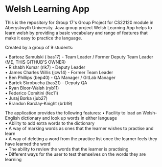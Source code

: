 # Welsh Learning App
This is the repository for Group 17's Group Project for CS22120 module in Aberystwyth University.
Java group project Welsh Learning App helps to learn welsh by providing a basic vocabulary and range of features that make it easy to practice the language.

Created by a group of 9 students:

• Bartosz Samulski ( bas17) - Team Leader / Former Deputy Team Leader (ME, THIS GITHUB'S OWNER) <br />
• Rishabh Kumar (rik7) - Deputy Leader <br /> 
• James Charles Willis (jcw14) - Former Team Leader <br />
• Ben Phillips (bep40) - QA Manager / GitLab Manager <br />
• Bartek Skrobucha (bas21) - Deputy QA <br />
• Ryan Bloor-Walsh (ryb11) <br />
• Federico Comitini (fec11) <br />
• Juraj Borka (jub27) <br />
• Brandon Barclay-Knight (brb19) <br />

The application provides the following features:
• Facility to load an Welsh-English dictionary and look up words in either language <br />
• Ability to add extra words to the dictionary <br />
• A way of marking words as ones that the learner wishes to practise and learn <br />
• A way of deleting a word from the practice list once the learner feels they have learned the word <br />
• The ability to review the words that the learner is practising <br />
• Different ways for the user to test themselves on the words they are learning <br />

